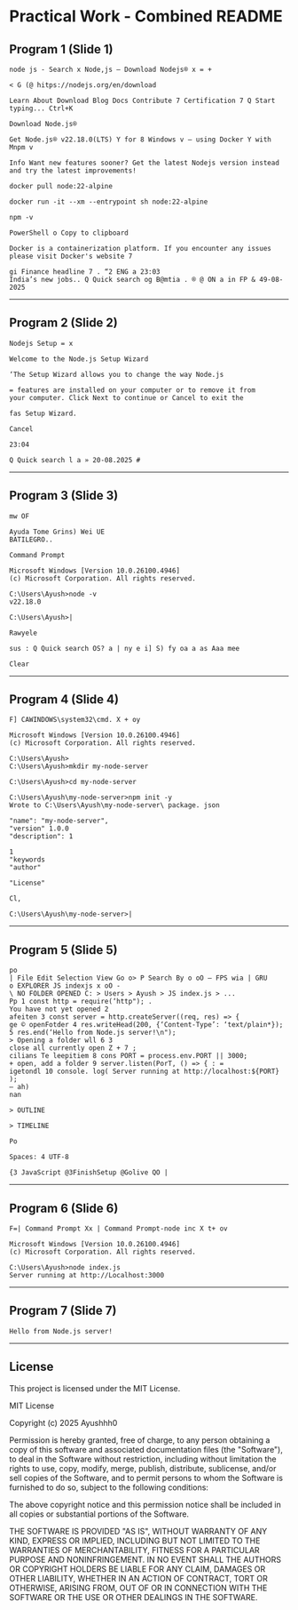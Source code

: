 # Practical Work - Combined README

## Program 1 (Slide 1)

``` 
node js - Search x Node,js — Download Nodejs® x = +

< G (@ hitps://nodejs.org/en/download

Learn About Download Blog Docs Contribute 7 Certification 7 Q Start typing... Ctrl+K

Download Node.js®

Get Node.js® v22.18.0(LTS) Y for 8 Windows v — using Docker Y with Mnpm v

Info Want new features sooner? Get the latest Nodejs version instead and try the latest improvements!

docker pull node:22-alpine

docker run -it --xm --entrypoint sh node:22-alpine

npm -v

PowerShell o Copy to clipboard

Docker is a containerization platform. If you encounter any issues please visit Docker's website 7

gi Finance headline 7 . “2 ENG a 23:03
India’s new jobs.. Q Quick search og B@mtia . ® @ ON a in FP & 49-08-2025
```

---

## Program 2 (Slide 2)

``` 
Nodejs Setup = x

Welcome to the Node.js Setup Wizard

‘The Setup Wizard allows you to change the way Node.js

= features are installed on your computer or to remove it from
your computer. Click Next to continue or Cancel to exit the

fas Setup Wizard.

Cancel

23:04

Q Quick search l a » 20-08.2025 #
```

---

## Program 3 (Slide 3)

``` 
mw OF

Ayuda Tome Grins) Wei UE
BATILEGRO..

Command Prompt

Microsoft Windows [Version 10.0.26100.4946]
(c) Microsoft Corporation. All rights reserved.

C:\Users\Ayush>node -v
v22.18.0

C:\Users\Ayush>|

Rawyele

sus : Q Quick search OS? a | ny e i] S) fy oa a as Aaa mee

Clear
```

---

## Program 4 (Slide 4)

``` 
F] CAWINDOWS\system32\cmd. X + oy

Microsoft Windows [Version 10.0.26100.4946]
(c) Microsoft Corporation. All rights reserved.

C:\Users\Ayush>
C:\Users\Ayush>mkdir my-node-server

C:\Users\Ayush>cd my-node-server

C:\Users\Ayush\my-node-server>npm init -y
Wrote to C:\Users\Ayush\my-node-server\ package. json

"name": "my-node-server",
"version" 1.0.0
"description": 1

1
"keywords
"author"

"License"

Cl,

C:\Users\Ayush\my-node-server>|
```

---

## Program 5 (Slide 5)

``` 
po
| File Edit Selection View Go o> P Search By o oO — FPS wia | GRU
o EXPLORER JS indexjs x oO -
\ NO FOLDER OPENED C: > Users > Ayush > JS index.js > ...
Pp 1 const http = require(‘http"); .
You have not yet opened 2
afeiten 3 const server = http.createServer((req, res) => {
ge © openFotder 4 res.writeHead(200, {‘Content-Type’: ‘text/plain*});
5 res.end(‘Hello from Node.js server!\n");
> Opening a folder wll 6 3
close all currently open Z + 7 ;
cilians Te leepitiem 8 cons PORT = process.env.PORT || 3000;
+ open, add a folder 9 server.listen(PorT, () => { : =
igetondl 10 console. log( Server running at http://localhost:${PORT} );
— ah)
nan

> OUTLINE

> TIMELINE

Po

Spaces: 4 UTF-8

{3 JavaScript @3FinishSetup @Golive QO |
```

---

## Program 6 (Slide 6)

``` 
F=| Command Prompt Xx | Command Prompt-node inc X t+ ov

Microsoft Windows [Version 10.0.26100.4946]
(c) Microsoft Corporation. All rights reserved.

C:\Users\Ayush>node index.js
Server running at http://Localhost:3000
```

---

## Program 7 (Slide 7)

``` 
Hello from Node.js server!
```

---

## License
This project is licensed under the MIT License.

MIT License

Copyright (c) 2025 Ayushhh0

Permission is hereby granted, free of charge, to any person obtaining a copy
of this software and associated documentation files (the "Software"), to deal
in the Software without restriction, including without limitation the rights
to use, copy, modify, merge, publish, distribute, sublicense, and/or sell
copies of the Software, and to permit persons to whom the Software is
furnished to do so, subject to the following conditions:

The above copyright notice and this permission notice shall be included in all
copies or substantial portions of the Software.

THE SOFTWARE IS PROVIDED "AS IS", WITHOUT WARRANTY OF ANY KIND, EXPRESS OR
IMPLIED, INCLUDING BUT NOT LIMITED TO THE WARRANTIES OF MERCHANTABILITY,
FITNESS FOR A PARTICULAR PURPOSE AND NONINFRINGEMENT. IN NO EVENT SHALL THE
AUTHORS OR COPYRIGHT HOLDERS BE LIABLE FOR ANY CLAIM, DAMAGES OR OTHER
LIABILITY, WHETHER IN AN ACTION OF CONTRACT, TORT OR OTHERWISE, ARISING FROM,
OUT OF OR IN CONNECTION WITH THE SOFTWARE OR THE USE OR OTHER DEALINGS IN THE
SOFTWARE.
